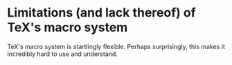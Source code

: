 # Limitations (and lack thereof) of TeX's macro system

TeX's macro system is startlingly flexible. Perhaps surprisingly, this makes it
incredibly hard to use and understand.
